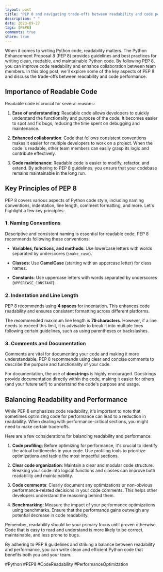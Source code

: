```yaml
---
layout: post
title: "PEP 8 and navigating trade-offs between readability and code performance"
description: " "
date: 2023-09-27
tags: [PEP8]
comments: true
share: true
---
```


When it comes to writing Python code, readability matters. The Python Enhancement Proposal 8 (PEP 8) provides guidelines and best practices for writing clean, readable, and maintainable Python code. By following PEP 8, you can improve code readability and enhance collaboration between team members. In this blog post, we'll explore some of the key aspects of PEP 8 and discuss the trade-offs between readability and code performance.

## Importance of Readable Code

Readable code is crucial for several reasons:

1. **Ease of understanding**: Readable code allows developers to quickly understand the functionality and purpose of the code. It becomes easier to spot and fix bugs, reducing the time spent on debugging and maintenance.

2. **Enhanced collaboration**: Code that follows consistent conventions makes it easier for multiple developers to work on a project. When the code is readable, other team members can easily grasp its logic and contribute effectively.

3. **Code maintenance**: Readable code is easier to modify, refactor, and extend. By adhering to PEP 8 guidelines, you ensure that your codebase remains maintainable in the long run.

## Key Principles of PEP 8

PEP 8 covers various aspects of Python code style, including naming conventions, indentation, line length, comment formatting, and more. Let's highlight a few key principles:

### 1. Naming Conventions

Descriptive and consistent naming is essential for readable code. PEP 8 recommends following these conventions:

- **Variables, functions, and methods**: Use lowercase letters with words separated by underscores (`snake_case`).

- **Classes**: Use **CamelCase** (starting with an uppercase letter) for class names.

- **Constants**: Use uppercase letters with words separated by underscores (`UPPERCASE_CONSTANT`).

### 2. Indentation and Line Length

PEP 8 recommends using **4 spaces** for indentation. This enhances code readability and ensures consistent formatting across different platforms.

The recommended maximum line length is **79 characters**. However, if a line needs to exceed this limit, it is advisable to break it into multiple lines following certain guidelines, such as using parentheses or backslashes.

### 3. Comments and Documentation

Comments are vital for documenting your code and making it more understandable. PEP 8 recommends using clear and concise comments to describe the purpose and functionality of your code.

For documentation, the use of **docstrings** is highly encouraged. Docstrings provide documentation directly within the code, making it easier for others (and your future self) to understand the code's purpose and usage.

## Balancing Readability and Performance

While PEP 8 emphasizes code readability, it's important to note that sometimes optimizing code for performance can lead to a reduction in readability. When dealing with performance-critical sections, you might need to make certain trade-offs.

Here are a few considerations for balancing readability and performance:

1. **Code profiling**: Before optimizing for performance, it's crucial to identify the actual bottlenecks in your code. Use profiling tools to prioritize optimizations and tackle the most impactful sections.

2. **Clear code organization**: Maintain a clear and modular code structure. Breaking your code into logical functions and classes can improve both readability and maintainability.

3. **Code comments**: Clearly document any optimizations or non-obvious performance-related decisions in your code comments. This helps other developers understand the reasoning behind them.

4. **Benchmarking**: Measure the impact of your performance optimizations using benchmarks. Ensure that the performance gains outweigh any potential decrease in code readability.

Remember, readability should be your primary focus until proven otherwise. Code that is easy to read and understand is more likely to be correct, maintainable, and less prone to bugs.

By adhering to PEP 8 guidelines and striking a balance between readability and performance, you can write clean and efficient Python code that benefits both you and your team.

#Python #PEP8 #CodeReadability #PerformanceOptimization